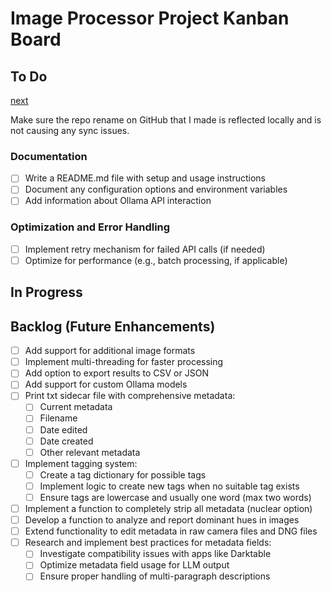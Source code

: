 # Image Processor Project Kanban Board

## To Do

[next](../plans/consolidate-tools-plan.md)

Make sure the repo rename on GitHub that I made is reflected locally and is not causing any sync issues.

### Documentation

- [ ] Write a README.md file with setup and usage instructions
- [ ] Document any configuration options and environment variables
- [ ] Add information about Ollama API interaction

### Optimization and Error Handling

- [ ] Implement retry mechanism for failed API calls (if needed)
- [ ] Optimize for performance (e.g., batch processing, if applicable)

## In Progress

## Backlog (Future Enhancements)

- [ ] Add support for additional image formats
- [ ] Implement multi-threading for faster processing
- [ ] Add option to export results to CSV or JSON
- [ ] Add support for custom Ollama models
- [ ] Print txt sidecar file with comprehensive metadata:
  - [ ] Current metadata
  - [ ] Filename
  - [ ] Date edited
  - [ ] Date created
  - [ ] Other relevant metadata
- [ ] Implement tagging system:
  - [ ] Create a tag dictionary for possible tags
  - [ ] Implement logic to create new tags when no suitable tag exists
  - [ ] Ensure tags are lowercase and usually one word (max two words)
- [ ] Implement a function to completely strip all metadata (nuclear option)
- [ ] Develop a function to analyze and report dominant hues in images
- [ ] Extend functionality to edit metadata in raw camera files and DNG files
- [ ] Research and implement best practices for metadata fields:
  - [ ] Investigate compatibility issues with apps like Darktable
  - [ ] Optimize metadata field usage for LLM output
  - [ ] Ensure proper handling of multi-paragraph descriptions
